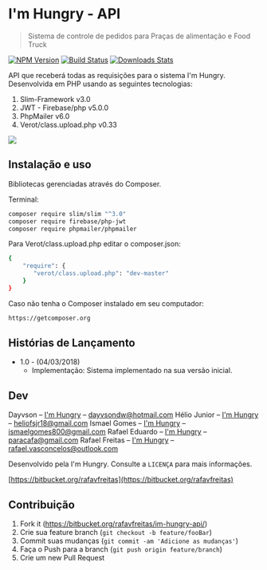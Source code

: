 # I'm Hungry - API
> Sistema de controle de pedidos para Praças de alimentação e Food Truck

[![NPM Version][npm-image]][npm-url]
[![Build Status][travis-image]][travis-url]
[![Downloads Stats][npm-downloads]][npm-url]

API que receberá todas as requisições para o sistema I'm Hungry.
Desenvolvida em PHP usando as seguintes tecnologias: 

1. Slim-Framework v3.0
2. JWT - Firebase/php v5.0.0
3. PhpMailer v6.0
4. Verot/class.upload.php v0.33

![](header.png)

## Instalação e uso

Bibliotecas gerenciadas através do Composer.

Terminal:

```sh
composer require slim/slim "^3.0"
composer require firebase/php-jwt
composer require phpmailer/phpmailer
```

Para Verot/class.upload.php editar o composer.json:

```sh
{
    "require": {
       "verot/class.upload.php": "dev-master"
    }
}
```

Caso não tenha o Composer instalado em seu computador:

```sh
https://getcomposer.org
```

## Histórias de Lançamento

* 1.0 - (04/03/2018)
    * Implementação: Sistema implementado na sua versão inicial.


## Dev

Dayvson – [I'm Hungry](https://www.site.com/dayvson) – dayvsondw@hotmail.com 
Hélio Junior – [I'm Hungry](https://www.site.com/helio) –  heliofsjr18@gmail.com
Ismael Gomes – [I'm Hungry](https://www.site.com/jobs) – ismaelgomes800@gmail.com
Rafael Eduardo – [I'm Hungry](https://www.site.com/rafael) – paracafa@gmail.com 
Rafael Freitas – [I'm Hungry](https://www.site.com/rafael) – rafael.vasconcelos@outlook.com <br/>

Desenvolvido pela I'm Hungry. Consulte a ``LICENÇA`` para mais informações.

[https://bitbucket.org/rafavfreitas](https://bitbucket.org/rafavfreitas)

## Contribuição

1. Fork it (<https://bitbucket.org/rafavfreitas/im-hungry-api/>)
2. Crie sua feature branch (`git checkout -b feature/fooBar`)
3. Commit suas mudanças (`git commit -am 'Adicione as mudanças'`)
4. Faça o Push para a branch (`git push origin feature/branch`)
5. Crie um new Pull Request

<!-- Markdown link & img dfn's -->
[npm-image]: https://img.shields.io/npm/v/datadog-metrics.svg?style=flat-square
[npm-url]: https://npmjs.org/package/datadog-metrics
[npm-downloads]: https://img.shields.io/npm/dm/datadog-metrics.svg?style=flat-square
[travis-image]: https://img.shields.io/travis/dbader/node-datadog-metrics/master.svg?style=flat-square
[travis-url]: https://travis-ci.org/dbader/node-datadog-metrics
[wiki]: https://github.com/yourname/yourproject/wiki


